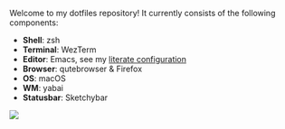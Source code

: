 Welcome to my dotfiles repository! It currently consists of the following components:

* **Shell**: zsh
* **Terminal**: WezTerm
* **Editor**: Emacs, see my [literate configuration](.emacs.d/init.org)
* **Browser**: qutebrowser & Firefox
* **OS**: macOS
* **WM**: yabai
* **Statusbar**: Sketchybar

![](resources/screenshot.png)
